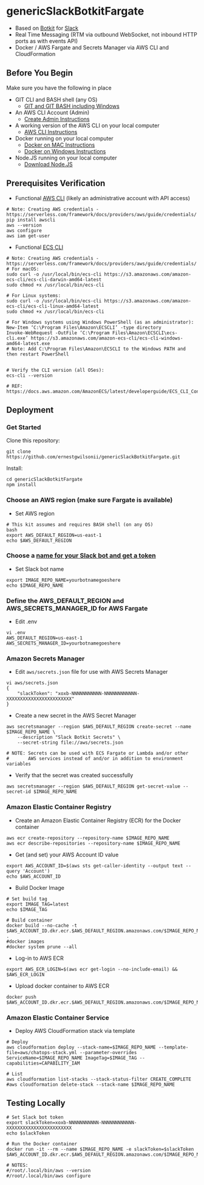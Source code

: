 # genericSlackBotkitFargate
* Based on [Botkit](https://botkit.ai) for [Slack](https://slack.com) 
* Real Time Messaging (RTM via outbound WebSocket, not inbound HTTP ports as with events API)
* Docker / AWS Fargate and Secrets Manager via AWS CLI and CloudFormation

## Before You Begin
Make sure you have the following in place
*   GIT CLI and BASH shell (any OS)
    *   [GIT and GIT BASH including Windows](https://git-scm.com/downloads)
*   An AWS CLI Account (Admin)
    *   [Create Admin  Instructions](https://docs.aws.amazon.com/IAM/latest/UserGuide/getting-started_create-admin-group.html)
*   A working version of the AWS CLI on your local computer
    *   [AWS CLI Instructions](https://docs.aws.amazon.com/cli/latest/userguide/installing.html)
*   Docker running on your local computer
    *   [Docker on MAC Instructions](https://docs.docker.com/docker-for-mac/install/)
    *   [Docker on Windows Instructions](https://docs.docker.com/docker-for-windows/install/)
*   Node.JS running on your local computer
    *   [Download Node.JS](https://nodejs.org/en/download/)

## Prerequisites Verification
* Functional [AWS CLI](https://aws.amazon.com/cli/) (likely an administrative account with API access)
```
# Note: Creating AWS credentials - https://serverless.com/framework/docs/providers/aws/guide/credentials/
pip install awscli
aws --version
aws configure
aws iam get-user
```
* Functional [ECS CLI](https://docs.aws.amazon.com/AmazonECS/latest/developerguide/ECS_CLI_installation.html)
```
# Note: Creating AWS credentials - https://serverless.com/framework/docs/providers/aws/guide/credentials/
# For macOS:
sudo curl -o /usr/local/bin/ecs-cli https://s3.amazonaws.com/amazon-ecs-cli/ecs-cli-darwin-amd64-latest
sudo chmod +x /usr/local/bin/ecs-cli

# For Linux systems:
sudo curl -o /usr/local/bin/ecs-cli https://s3.amazonaws.com/amazon-ecs-cli/ecs-cli-linux-amd64-latest
sudo chmod +x /usr/local/bin/ecs-cli

# For Windows systems using Windows PowerShell (as an administrator):
New-Item ‘C:\Program Files\Amazon\ECSCLI’ -type directory
Invoke-WebRequest -OutFile ‘C:\Program Files\Amazon\ECSCLI\ecs-cli.exe’ https://s3.amazonaws.com/amazon-ecs-cli/ecs-cli-windows-amd64-latest.exe
# Note: Add C:\Program Files\Amazon\ECSCLI to the Windows PATH and then restart PowerShell


# Verify the CLI version (all OSes):
ecs-cli --version

# REF: https://docs.aws.amazon.com/AmazonECS/latest/developerguide/ECS_CLI_Configuration.html
```


## Deployment

### Get Started
Clone this repository:
```
git clone https://github.com/ernestgwilsonii/genericSlackBotkitFargate.git
```

Install:
```
cd genericSlackBotkitFargate
npm install
```

### Choose an AWS region (make sure Fargate is available)
* Set AWS region
```
# This kit assumes and requires BASH shell (on any OS)
bash
export AWS_DEFAULT_REGION=us-east-1
echo $AWS_DEFAULT_REGION
```

### Choose a [name for your Slack bot and get a token](https://my.slack.com/apps/new/A0F7YS25R-bots)
* Set Slack bot name
```
export IMAGE_REPO_NAME=yourbotnamegoeshere
echo $IMAGE_REPO_NAME
```

### Define the AWS_DEFAULT_REGION and AWS_SECRETS_MANAGER_ID for AWS Fargate
* Edit .env
```
vi .env
AWS_DEFAULT_REGION=us-east-1
AWS_SECRETS_MANAGER_ID=yourbotnamegoeshere
```

### Amazon Secrets Manager
*   Edit `aws/secrets.json` file for use with AWS Secrets Manager
```
vi aws/secrets.json
{
    "slackToken": "xoxb-NNNNNNNNNNN-NNNNNNNNNNNN-XXXXXXXXXXXXXXXXXXXXXXXX"
}
```

*   Create a new secret in the AWS Secret Manager
```
aws secretsmanager --region $AWS_DEFAULT_REGION create-secret --name $IMAGE_REPO_NAME \
    --description "Slack Botkit Secrets" \
    --secret-string file://aws/secrets.json

# NOTE: Secrets can be used with ECS Fargate or Lambda and/or other
#       AWS services instead of and/or in addition to environment variables
```

*   Verify that the secret was created successfully
```
aws secretsmanager --region $AWS_DEFAULT_REGION get-secret-value --secret-id $IMAGE_REPO_NAME
```

### Amazon Elastic Container Registry

*   Create an Amazon Elastic Container Registry (ECR) for the Docker container
```
aws ecr create-repository --repository-name $IMAGE_REPO_NAME
aws ecr describe-repositories --repository-name $IMAGE_REPO_NAME
```

* Get (and set) your AWS Account ID value
```
export AWS_ACCOUNT_ID=$(aws sts get-caller-identity --output text --query 'Account')
echo $AWS_ACCOUNT_ID
```

* Build Docker Image
```
# Set build tag
export IMAGE_TAG=latest
echo $IMAGE_TAG

# Build container
docker build --no-cache -t $AWS_ACCOUNT_ID.dkr.ecr.$AWS_DEFAULT_REGION.amazonaws.com/$IMAGE_REPO_NAME:$IMAGE_TAG .
#docker images
#docker system prune --all
```

* Log-in to AWS ECR
```
export AWS_ECR_LOGIN=$(aws ecr get-login --no-include-email) && $AWS_ECR_LOGIN
```

* Upload docker container to AWS ECR
```
docker push $AWS_ACCOUNT_ID.dkr.ecr.$AWS_DEFAULT_REGION.amazonaws.com/$IMAGE_REPO_NAME:$IMAGE_TAG
```


### Amazon Elastic Container Service

* Deploy AWS CloudFormation stack via template

```
# Deploy
aws cloudformation deploy --stack-name=$IMAGE_REPO_NAME --template-file=aws/chatops-stack.yml --parameter-overrides ServiceName=$IMAGE_REPO_NAME ImageTag=$IMAGE_TAG --capabilities=CAPABILITY_IAM

# List
aws cloudformation list-stacks --stack-status-filter CREATE_COMPLETE
#aws cloudformation delete-stack --stack-name $IMAGE_REPO_NAME
```

## Testing Locally
```
# Set Slack bot token
export slackToken=xoxb-NNNNNNNNNNN-NNNNNNNNNNNN-XXXXXXXXXXXXXXXXXXXXXXXX
echo $slackToken

# Run the Docker container
docker run -it --rm --name $IMAGE_REPO_NAME -e slackToken=$slackToken $AWS_ACCOUNT_ID.dkr.ecr.$AWS_DEFAULT_REGION.amazonaws.com/$IMAGE_REPO_NAME:$IMAGE_TAG

# NOTES:
#/root/.local/bin/aws --version
#/root/.local/bin/aws configure
```